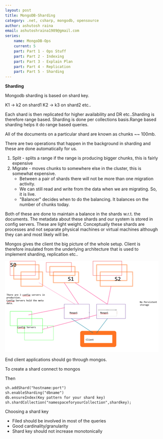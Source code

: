 ```yaml
---
layout: post
title: MongoDB-Sharding
category: .net, csharp, mongodb, opensource
author: ashutosh raina
email: ashutoshraina1989@gmail.com
series:
	name: MongoDB-Ops
	current: 5
	part: Part 1 - Ops Stuff
	part: Part 2 - Indexing
	part: Part 3 - Explain Plan
	part: Part 4 - Replication
	part: Part 5 - Sharding
---
```

**Sharding**

Mongodb sharding is based on shard key.

K1 -&gt; k2 on shard1
K2 -&gt; k3 on shard2 etc..

Each shard is then replicated for higher availability and DR etc..Sharding is therefore range based. Sharding is done per collections basis.Range based sharding helps it do range based queries.

<!--excerpt-->

All of the documents on a particular shard are known as chunks ~~ 100mb.

There are two operations that happen in the background in sharding and these are done automatically for us.

1. Split - splits a range if the range is producing bigger chunks, this is fairly expensive
1. 	Migrate - moves chunks to somewhere else in the cluster, this is somewhat expensive.
	- Between a pair of shards there will not be more than one migration activity.
	- We can still read and write from the data when we are migrating. So, it is live.
	- "Balancer" decides when to do the balancing. It balances on the number of chunks today.

Both of these are done to maintain a balance in the shards w.r.t. the documents.
The metadata about these shards and our system is stored in config servers. These are light weight.
Conceptually these shards are processes and not separate physical machines or virtual machines although they can and most likely will be.

Mongos gives the client the big picture of the whole setup. Client is therefore insulated from the underlying architecture that is used to implement sharding, replication etc..

![Sharding](/stylesheets/images/posts/sharding.png)

End client applications should go through mongos.

To create a shard connect to mongos

Then


    sh.addShard("hostname:port")
    sh.enableSharding("dbname")
    db.ensureIndex(Key pattern for your shard key)
    sh.shardCollection("namespaceforyourCollection",shardkey);


Choosing a shard key

- Filed should be involved in most of the queries
- Good cardinality/granularity
- Shard key should not increase monotonically